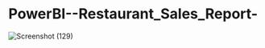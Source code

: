 # PowerBI--Restaurant_Sales_Report-
![Screenshot (129)](https://user-images.githubusercontent.com/113659344/210981971-a222505d-9968-442d-82c8-8f69c90a48ad.png)
